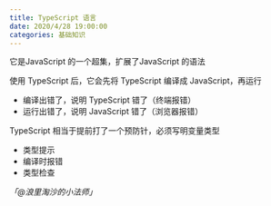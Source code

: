 ```yaml
---
title: TypeScript 语言
date: 2020/4/28 19:00:00
categories: 基础知识
---
```


它是JavaScript 的一个超集，扩展了JavaScript 的语法


使用 TypeScript 后，它会先将 TypeScript 编译成 JavaScript，再运行


- 编译出错了，说明 TypeScript 错了（终端报错）
- 运行出错了，说明 JavaScript 错了（浏览器报错）



TypeScript 相当于提前打了一个预防针，必须写明变量类型


- 类型提示
- 编译时报错
- 类型检查



_「@浪里淘沙的小法师」_


